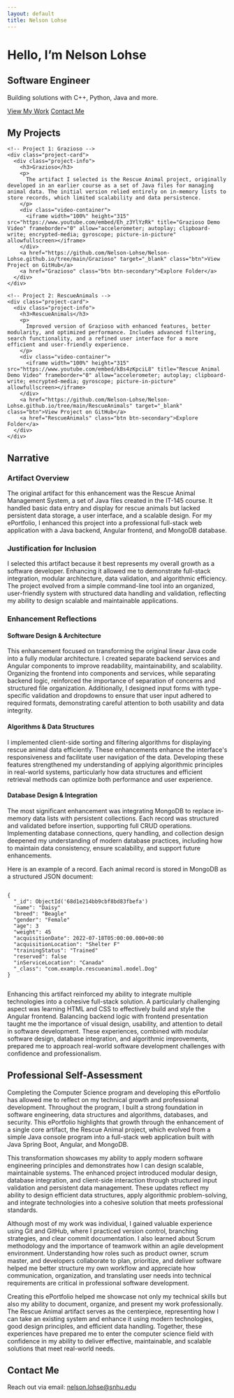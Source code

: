 ```yaml
---
layout: default
title: Nelson Lohse
---
```


<link rel="stylesheet" href="assets/style.css">

<!-- Hero Section -->
<div class="hero">
  <div class="hero-content">
    <h1>Hello, I’m Nelson Lohse</h1>
    <h2>Software Engineer</h2>
    <p>Building solutions with C++, Python, Java and more.</p>
    <div class="hero-buttons">
      <a href="#projects" class="btn">View My Work</a>
      <a href="#contact" class="btn btn-secondary">Contact Me</a>
    </div>
  </div>
</div>

<!-- Projects Section -->
<section id="projects">
  <h2>My Projects</h2>
  <div class="projects-container">
  
    <!-- Project 1: Grazioso -->
    <div class="project-card">
      <div class="project-info">
        <h3>Grazioso</h3>
        <p>
          The artifact I selected is the Rescue Animal project, originally developed in an earlier course as a set of Java files for managing animal data. The initial version relied entirely on in-memory lists to store records, which limited scalability and data persistence. 
        </p>
        <div class="video-container">
          <iframe width="100%" height="315" src="https://www.youtube.com/embed/Eh_z3YlYzRk" title="Grazioso Demo Video" frameborder="0" allow="accelerometer; autoplay; clipboard-write; encrypted-media; gyroscope; picture-in-picture" allowfullscreen></iframe>
        </div>
        <a href="https://github.com/Nelson-Lohse/Nelson-Lohse.github.io/tree/main/Grazioso" target="_blank" class="btn">View Project on GitHub</a>
        <a href="Grazioso" class="btn btn-secondary">Explore Folder</a>
      </div>
    </div>

    <!-- Project 2: RescueAnimals -->
    <div class="project-card">
      <div class="project-info">
        <h3>RescueAnimals</h3>
        <p>
          Improved version of Grazioso with enhanced features, better modularity, and optimized performance. Includes advanced filtering, search functionality, and a refined user interface for a more efficient and user-friendly experience.
        </p>
        <div class="video-container">
          <iframe width="100%" height="315" src="https://www.youtube.com/embed/kBs4zKpciL8" title="Rescue Animal Demo Video" frameborder="0" allow="accelerometer; autoplay; clipboard-write; encrypted-media; gyroscope; picture-in-picture" allowfullscreen></iframe>
        </div>
        <a href="https://github.com/Nelson-Lohse/Nelson-Lohse.github.io/tree/main/RescueAnimals" target="_blank" class="btn">View Project on GitHub</a>
        <a href="RescueAnimals" class="btn btn-secondary">Explore Folder</a>
      </div>
    </div>

  </div>
</section>

<!-- Course Narratives Section -->
<section id="narratives">
  <h2>Narrative</h2>

  <h3>Artifact Overview</h3>
  <p>The original artifact for this enhancement was the Rescue Animal Management System, a set of Java files created in the IT-145 course. It handled basic data entry and display for rescue animals but lacked persistent data storage, a user interface, and a scalable design. For my ePortfolio, I enhanced this project into a professional full-stack web application with a Java backend, Angular frontend, and MongoDB database.</p>

  <h3>Justification for Inclusion</h3>
  <p>I selected this artifact because it best represents my overall growth as a software developer. Enhancing it allowed me to demonstrate full-stack integration, modular architecture, data validation, and algorithmic efficiency. The project evolved from a simple command-line tool into an organized, user-friendly system with structured data handling and validation, reflecting my ability to design scalable and maintainable applications.</p>

  <h3>Enhancement Reflections</h3>

  <h4>Software Design & Architecture</h4>
  <p>This enhancement focused on transforming the original linear Java code into a fully modular architecture. I created separate backend services and Angular components to improve readability, maintainability, and scalability. Organizing the frontend into components and services, while separating backend logic, reinforced the importance of separation of concerns and structured file organization. Additionally, I designed input forms with type-specific validation and dropdowns to ensure that user input adhered to required formats, demonstrating careful attention to both usability and data integrity.</p>

  <h4>Algorithms & Data Structures</h4>
  <p>I implemented client-side sorting and filtering algorithms for displaying rescue animal data efficiently. These enhancements enhance the interface's responsiveness and facilitate user navigation of the data. Developing these features strengthened my understanding of applying algorithmic principles in real-world systems, particularly how data structures and efficient retrieval methods can optimize both performance and user experience.</p>

  <h4>Database Design & Integration</h4>
  <p>The most significant enhancement was integrating MongoDB to replace in-memory data lists with persistent collections. Each record was structured and validated before insertion, supporting full CRUD operations. Implementing database connections, query handling, and collection design deepened my understanding of modern database practices, including how to maintain data consistency, ensure scalability, and support future enhancements.</p>

  <p>Here is an example of a record. Each animal record is stored in MongoDB as a structured JSON document:</p>
  <pre><code class="language-json">
{
  "_id": ObjectId('68d1e214bb9cbf8bd83fbefa')
  "name": "Daisy"
  "breed": "Beagle"
  "gender": "Female"
  "age": 3
  "weight": 45
  "acquisitionDate": 2022-07-18T05:00:00.000+00:00
  "acquisitionLocation": "Shelter F"
  "trainingStatus": "Trained"
  "reserved": false
  "inServiceLocation": "Canada"
  "_class": "com.example.rescueanimal.model.Dog"
}
  </code></pre>

  <p>Enhancing this artifact reinforced my ability to integrate multiple technologies into a cohesive full-stack solution. A particularly challenging aspect was learning HTML and CSS to effectively build and style the Angular frontend. Balancing backend logic with frontend presentation taught me the importance of visual design, usability, and attention to detail in software development. These experiences, combined with modular software design, database integration, and algorithmic improvements, prepared me to approach real-world software development challenges with confidence and professionalism.</p>
</section>

<!-- Professional Self-Assessment Section -->
<section id="self-assessment">
  <h2>Professional Self-Assessment</h2>

  <p>
    Completing the Computer Science program and developing this ePortfolio has allowed me to reflect on my technical growth and professional development. Throughout the program, I built a strong foundation in software engineering, data structures and algorithms, databases, and security. This ePortfolio highlights that growth through the enhancement of a single core artifact, the Rescue Animal project, which evolved from a simple Java console program into a full-stack web application built with Java Spring Boot, Angular, and MongoDB.
  </p>

  <p>
    This transformation showcases my ability to apply modern software engineering principles and demonstrates how I can design scalable, maintainable systems. The enhanced project introduced modular design, database integration, and client-side interaction through structured input validation and persistent data management. These updates reflect my ability to design efficient data structures, apply algorithmic problem-solving, and integrate technologies into a cohesive solution that meets professional standards.
  </p>

  <p>
    Although most of my work was individual, I gained valuable experience using Git and GitHub, where I practiced version control, branching strategies, and clear commit documentation. I also learned about Scrum methodology and the importance of teamwork within an agile development environment. Understanding how roles such as product owner, scrum master, and developers collaborate to plan, prioritize, and deliver software helped me better structure my own workflow and appreciate how communication, organization, and translating user needs into technical requirements are critical in professional software development.
  </p>

  <p>
    Creating this ePortfolio helped me showcase not only my technical skills but also my ability to document, organize, and present my work professionally. The Rescue Animal artifact serves as the centerpiece, representing how I can take an existing system and enhance it using modern technologies, good design principles, and efficient data handling. Together, these experiences have prepared me to enter the computer science field with confidence in my ability to deliver effective, maintainable, and scalable solutions that meet real-world needs.
  </p>
</section>


<!-- Contact Section -->
<section id="contact">
  <h2>Contact Me</h2>
  <p>
    Reach out via email: <a href="mailto:nelson.lohse@snhu.edu">nelson.lohse@snhu.edu</a>
  </p>
</section>
